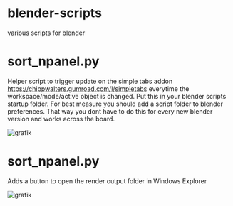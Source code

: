 # blender-scripts
various scripts for blender

# sort_npanel.py 
Helper script to trigger update on the simple tabs addon  https://chippwalters.gumroad.com/l/simpletabs everytime the workspace/mode/active object is changed. 
Put this in your blender scripts startup folder. 
For best measure you should add a script folder to blender preferences. That way you dont have to do this for every new blender version and works across the board. 

![grafik](https://user-images.githubusercontent.com/10765339/227530317-f782c895-014e-403d-b622-7daf2c5e3c0f.png)



# sort_npanel.py 
Adds a button to open the render output folder in Windows Explorer

![grafik](https://github.com/Ulf3000/blender-scripts/assets/10765339/0122a246-be47-48e0-b47b-cee10542686e)
